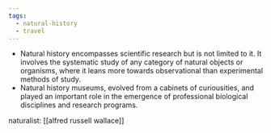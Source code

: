 ```yaml
---
tags:
  - natural-history
  - travel
---
```

- Natural history encompasses scientific research but is not limited to it. It involves the systematic study of any category of natural objects or organisms, where it leans more towards observational than experimental methods of study. 
- Natural history museums, evolved from a cabinets of curiousities, and played an important role in the emergence of professional biological disciplines and research programs. 

naturalist:
[[alfred russell wallace]]